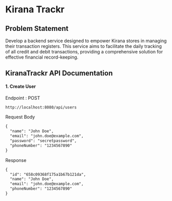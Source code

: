 # Kirana Trackr

## Problem Statement 
Develop a backend service designed to empower Kirana stores in managing their
transaction registers. This service aims to facilitate the daily tracking of all credit and debit
transactions, providing a comprehensive solution for effective financial record-keeping.

## KiranaTrackr API Documentation

#### 1. Create User
Endpoint : POST
```dtd
http://localhost:8080/api/users
```
Request Body
```dtd
{
  "name": "John Doe",
  "email": "john.doe@example.com",
  "password": "secretpassword",
  "phoneNumber": "1234567890"
}
```
Response 
```dtd
{
  "id": "658c09368f175a1b67b121da",
  "name": "John Doe",
  "email": "john.doe@example.com",
  "phoneNumber": "1234567890"
}
```